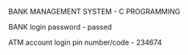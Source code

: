 BANK MANAGEMENT SYSTEM - C PROGRAMMING


BANK login password - passed

ATM account login pin number/code - 234674

